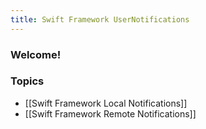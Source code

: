 ```yaml
---
title: Swift Framework UserNotifications
---
```


### Welcome!

### Topics
- [[Swift Framework Local Notifications]]
- [[Swift Framework Remote Notifications]]
